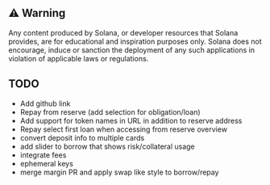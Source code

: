 ## ⚠️ Warning

Any content produced by Solana, or developer resources that Solana provides, are for educational and inspiration purposes only. Solana does not encourage, induce or sanction the deployment of any such applications in violation of applicable laws or regulations.

## TODO

* Add github link
* Repay from reserve (add selection for obligation/loan)
* Add support for token names in URL in addition to reserve address
* Repay select first loan when accessing from reserve overview
* convert deposit info to multiple cards
* add slider to borrow that shows risk/collateral usage
* integrate fees
* ephemeral keys
* merge margin PR and apply swap like style to borrow/repay

